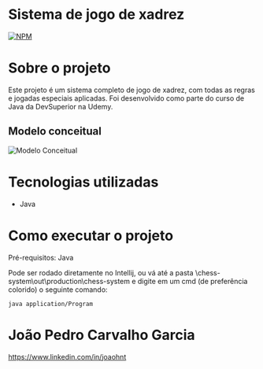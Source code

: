 # Sistema de jogo de xadrez
[![NPM](https://img.shields.io/npm/l/react)](https://github.com/joaohnt/chess-system-java/blob/main/LICENSE)  

# Sobre o projeto

Este projeto é um sistema completo de jogo de xadrez, com todas as regras e jogadas especiais aplicadas.
Foi desenvolvido como parte do curso de Java da DevSuperior na Udemy.

## Modelo conceitual
![Modelo Conceitual](![image](https://github.com/user-attachments/assets/643231f2-0585-43ee-8168-180bab41a991)
)

# Tecnologias utilizadas
- Java

# Como executar o projeto
Pré-requisitos: Java


Pode ser rodado diretamente no Intellij, ou vá até a pasta \chess-system\out\production\chess-system e digite em um cmd (de preferência colorido) o seguinte comando:
```
java application/Program
```

# João Pedro Carvalho Garcia

https://www.linkedin.com/in/joaohnt
